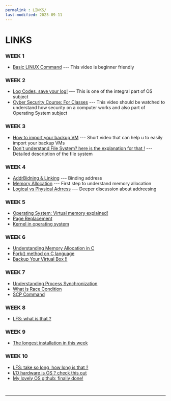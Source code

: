 ```yaml
---
permalink : LINKS/
last-modified: 2023-09-11
---
```


# LINKS

### WEEK 1
* [Basic LINUX Command](https://www.youtube.com/watch?v=cBokz0LTizk) --- This video is beginner friendly
### WEEK 2
* [Log Codes, save your log!](https://osp4diss.vlsm.org/ETC/logCodes.txt) --- This is one of the integral part of OS subject
* [Cyber Security Course: For Classes](https://www.youtube.com/watch?v=U_P23SqJaDc) --- This video should be watched to understand how security on a computer works and also part of Operating System subject
### WEEK 3
* [How to import your backup VM](https://www.youtube.com/watch?v=iFFiENbC7PQ&pp=ygUVdmlydHVhbGJveCBpbXBvcnQgb3Zh) --- Short video that can help u to easily import your backup VMs
* [Don't understand File System? here is the explanation for that !](https://www.freecodecamp.org/news/file-systems-architecture-explained/) --- Detailed description of the file system
### WEEK 4
* [AddrBidning & Linking](https://www.baeldung.com/cs/address-binding-in-operating-systems) --- Binding address
* [Memory Allocation](https://youtu.be/PuZ_xChlInM?si=AHNGJIMlDDK_ZDSb) --- First step to understand memory allocation
* [Logical vs Physical Adrress](https://www.geeksforgeeks.org/logical-and-physical-address-in-operating-system/) --- Deeper discussion about addreesing
### WEEK 5
* [Operating System: Virtual memory explained!](https://www.geeksforgeeks.org/virtual-memory-in-operating-system/)
* [Page Replacement](https://www.tutorialandexample.com/what-is-page-replacement-in-operating-system#:~:text=The%20concept%20of%20page%20replacement%20is%20based%20on,pages%20to%20corresponding%20pages%20on%20the%20storage%20device.)
* [Kernel in operating system](https://www.geeksforgeeks.org/kernel-in-operating-system/)
### WEEK 6
* [Understanding Memory Allocation in C](https://www.tutorialspoint.com/what-is-malloc-in-c-language)
* [Fork() method on C language](https://www.geeksforgeeks.org/fork-system-call/)
* [Backup Your Virtual Box !!](https://www.osradar.com/how-to-backup-vms-on-virtualbox/)
### WEEK 7
* [Understanding Process Synchronization](https://www.geeksforgeeks.org/introduction-of-process-synchronization/)
* [What is Race Condition](https://www.javatpoint.com/race-condition-in-operating-system)
* [SCP Command](https://linuxize.com/post/how-to-use-scp-command-to-securely-transfer-files/)
### WEEK 8
* [LFS: what is that ?](https://www.linuxfromscratch.org/lfs/)
### WEEK 9
* [The longest installation in this week](https://www.linuxfromscratch.org/lfs/view/12.0/chapter06/gcc-pass2.html)
### WEEK 10
* [LFS: take so long, how long is that ?](https://www.linuxquestions.org/questions/linux-from-scratch-13/how-long-does-linux-from-scratch-take-4175453502/)
* [I/O hardware is OS ? check this out](https://www.geeksforgeeks.org/i-o-hardware-in-operating-system/)
* [My lovely OS github: finally done!](https://github.com/zuhdynadhif/os232)
<br>
<hr>

